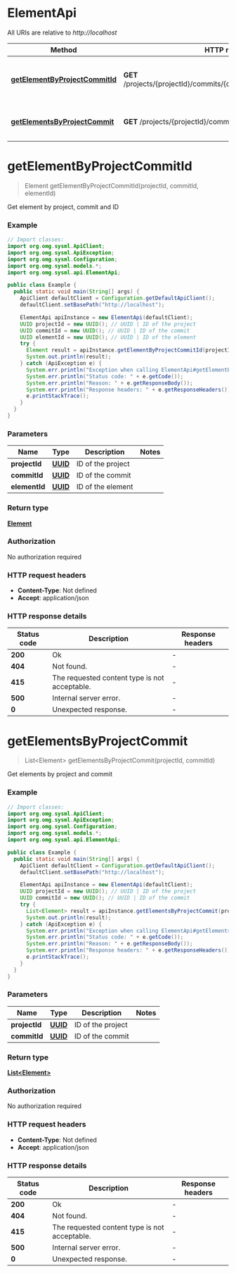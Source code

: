 # ElementApi

All URIs are relative to *http://localhost*

Method | HTTP request | Description
------------- | ------------- | -------------
[**getElementByProjectCommitId**](ElementApi.md#getElementByProjectCommitId) | **GET** /projects/{projectId}/commits/{commitId}/elements/{elementId} | Get element by project, commit and ID
[**getElementsByProjectCommit**](ElementApi.md#getElementsByProjectCommit) | **GET** /projects/{projectId}/commits/{commitId}/elements | Get elements by project and commit


<a name="getElementByProjectCommitId"></a>
# **getElementByProjectCommitId**
> Element getElementByProjectCommitId(projectId, commitId, elementId)

Get element by project, commit and ID

### Example
```java
// Import classes:
import org.omg.sysml.ApiClient;
import org.omg.sysml.ApiException;
import org.omg.sysml.Configuration;
import org.omg.sysml.models.*;
import org.omg.sysml.api.ElementApi;

public class Example {
  public static void main(String[] args) {
    ApiClient defaultClient = Configuration.getDefaultApiClient();
    defaultClient.setBasePath("http://localhost");

    ElementApi apiInstance = new ElementApi(defaultClient);
    UUID projectId = new UUID(); // UUID | ID of the project
    UUID commitId = new UUID(); // UUID | ID of the commit
    UUID elementId = new UUID(); // UUID | ID of the element
    try {
      Element result = apiInstance.getElementByProjectCommitId(projectId, commitId, elementId);
      System.out.println(result);
    } catch (ApiException e) {
      System.err.println("Exception when calling ElementApi#getElementByProjectCommitId");
      System.err.println("Status code: " + e.getCode());
      System.err.println("Reason: " + e.getResponseBody());
      System.err.println("Response headers: " + e.getResponseHeaders());
      e.printStackTrace();
    }
  }
}
```

### Parameters

Name | Type | Description  | Notes
------------- | ------------- | ------------- | -------------
 **projectId** | [**UUID**](.md)| ID of the project |
 **commitId** | [**UUID**](.md)| ID of the commit |
 **elementId** | [**UUID**](.md)| ID of the element |

### Return type

[**Element**](Element.md)

### Authorization

No authorization required

### HTTP request headers

 - **Content-Type**: Not defined
 - **Accept**: application/json

### HTTP response details
| Status code | Description | Response headers |
|-------------|-------------|------------------|
**200** | Ok |  -  |
**404** | Not found. |  -  |
**415** | The requested content type is not acceptable. |  -  |
**500** | Internal server error. |  -  |
**0** | Unexpected response. |  -  |

<a name="getElementsByProjectCommit"></a>
# **getElementsByProjectCommit**
> List&lt;Element&gt; getElementsByProjectCommit(projectId, commitId)

Get elements by project and commit

### Example
```java
// Import classes:
import org.omg.sysml.ApiClient;
import org.omg.sysml.ApiException;
import org.omg.sysml.Configuration;
import org.omg.sysml.models.*;
import org.omg.sysml.api.ElementApi;

public class Example {
  public static void main(String[] args) {
    ApiClient defaultClient = Configuration.getDefaultApiClient();
    defaultClient.setBasePath("http://localhost");

    ElementApi apiInstance = new ElementApi(defaultClient);
    UUID projectId = new UUID(); // UUID | ID of the project
    UUID commitId = new UUID(); // UUID | ID of the commit
    try {
      List<Element> result = apiInstance.getElementsByProjectCommit(projectId, commitId);
      System.out.println(result);
    } catch (ApiException e) {
      System.err.println("Exception when calling ElementApi#getElementsByProjectCommit");
      System.err.println("Status code: " + e.getCode());
      System.err.println("Reason: " + e.getResponseBody());
      System.err.println("Response headers: " + e.getResponseHeaders());
      e.printStackTrace();
    }
  }
}
```

### Parameters

Name | Type | Description  | Notes
------------- | ------------- | ------------- | -------------
 **projectId** | [**UUID**](.md)| ID of the project |
 **commitId** | [**UUID**](.md)| ID of the commit |

### Return type

[**List&lt;Element&gt;**](Element.md)

### Authorization

No authorization required

### HTTP request headers

 - **Content-Type**: Not defined
 - **Accept**: application/json

### HTTP response details
| Status code | Description | Response headers |
|-------------|-------------|------------------|
**200** | Ok |  -  |
**404** | Not found. |  -  |
**415** | The requested content type is not acceptable. |  -  |
**500** | Internal server error. |  -  |
**0** | Unexpected response. |  -  |


